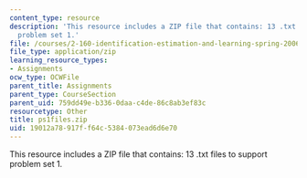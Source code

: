 ```yaml
---
content_type: resource
description: 'This resource includes a ZIP file that contains: 13 .txt files to support
  problem set 1.'
file: /courses/2-160-identification-estimation-and-learning-spring-2006/19012a78917ff64c5384073ead6d6e70_ps1files.zip
file_type: application/zip
learning_resource_types:
- Assignments
ocw_type: OCWFile
parent_title: Assignments
parent_type: CourseSection
parent_uid: 759dd49e-b336-0daa-c4de-86c8ab3ef83c
resourcetype: Other
title: ps1files.zip
uid: 19012a78-917f-f64c-5384-073ead6d6e70
---
```

This resource includes a ZIP file that contains: 13 .txt files to support problem set 1.

